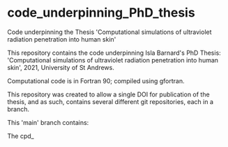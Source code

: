# code_underpinning_PhD_thesis
Code underpinning the Thesis 'Computational simulations of ultraviolet radiation penetration into human skin' 


This repository contains the code underpinning Isla Barnard's PhD Thesis:
'Computational simulations of ultraviolet radiation penetration into human skin', 2021, University of St Andrews. 

Computational code is in Fortran 90; compiled using gfortran. 

This repository was created to allow a single DOI for publication of the thesis, and as such, contains several different git repositories, each in a branch. 



      

	


    
This 'main' branch contains:

The cpd_
